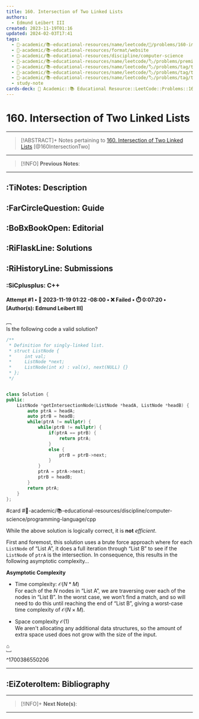 ```yaml
---
title: 160. Intersection of Two Linked Lists
authors:
  - Edmund Leibert III
created: 2023-11-19T01:16
updated: 2024-02-03T17:41
tags:
  - 🔴-academic/📚-educational-resources/name/leetcode/🔖/problems/160-intersection-of-two-linked-lists
  - 🔴-academic/📚-educational-resources/format/website
  - 🔴-academic/📚-educational-resources/discipline/computer-science
  - 🔴-academic/📚-educational-resources/name/leetcode/🏷️/problems/premium/🔓-no
  - 🔴-academic/📚-educational-resources/name/leetcode/🏷️/problems/tag/topic/hash-table
  - 🔴-academic/📚-educational-resources/name/leetcode/🏷️/problems/tag/topic/linked-list
  - 🔴-academic/📚-educational-resources/name/leetcode/🏷️/problems/tag/topic/two-pointers
  - study-note
cards-deck: 🔴 Academic::📚 Educational Resource::LeetCode::Problems::160. Intersection of Two Linked Lists
---
```


# 160. Intersection of Two Linked Lists

---

> [!ABSTRACT]+
> Notes pertaining to [160. Intersection of Two Linked Lists](https://leetcode.com/problems/intersection-of-two-linked-lists/description/) [@160IntersectionTwo]

---

> [!INFO]
> **Previous Notes**:
> 

---

## :TiNotes: Description

## :FarCircleQuestion: Guide

## :BoBxBookOpen: Editorial

## :RiFlaskLine: Solutions

## :RiHistoryLine: Submissions

### :SiCplusplus: C++

#### **Attempt #1** • 📆 2023-11-19 01:22 -08:00 • ❌ Failed • ⏱️ 0:07:20 • \[Author(s): Edmund Leibert III\]

﹇<br>
Is the following code a valid solution?

```cpp
/**
 * Definition for singly-linked list.
 * struct ListNode {
 *     int val;
 *     ListNode *next;
 *     ListNode(int x) : val(x), next(NULL) {}
 * };
 */


class Solution {
public:
    ListNode *getIntersectionNode(ListNode *headA, ListNode *headB) {
        auto ptrA = headA;
        auto ptrB = headB;
        while(ptrA != nullptr) {
            while(ptrB != nullptr) {
                if(ptrA == ptrB) {
                    return ptrA;
                }
                else {
                    ptrB = ptrB->next;
                }
            }
            ptrA = ptrA->next;
            ptrB = headB;
        }
        return ptrA;
    }
};
```

#card #🔴-academic/📚-educational-resources/discipline/computer-science/programming-language/cpp 

While the above solution is logically correct, it is **not** _efficient_. 

First and foremost, this solution uses a brute force approach where for each `ListNode` of “List A”, it does a full iteration through “List B” to see if the `ListNode` of `ptrA` is the intersection. In consequence, this results in the following asymptotic complexity…

**Asymptotic Complexity**
- Time complexity: $\mathcal{O}(N*M)$ <br>
  For each of the $N$ nodes in “List A”, we are traversing over each of the nodes in “List B”. In the worst case, we won’t find a match, and so will need to do this until reaching the end of “List B”, giving a worst-case time complexity of $\mathcal{O}(N \times M)$.
  
- Space complexity $\mathcal{O}(1)$ <br>
  We aren't allocating any additional data structures, so the amount of extra space used does not grow with the size of the input.

⌂
<br>﹈<br>^1700386550206


---

## :EiZoteroItem: Bibliography

---

> [!INFO]+ 
> **Next Note(s)**:
> 

---
